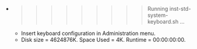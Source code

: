 * >>>>>>>>> Running inst-std-system-keyboard.sh ...
  * Insert keyboard configuration in Administration menu.
  * Disk size = 4624876K. Space Used = 4K. Runtime = 00:00:00:00.
